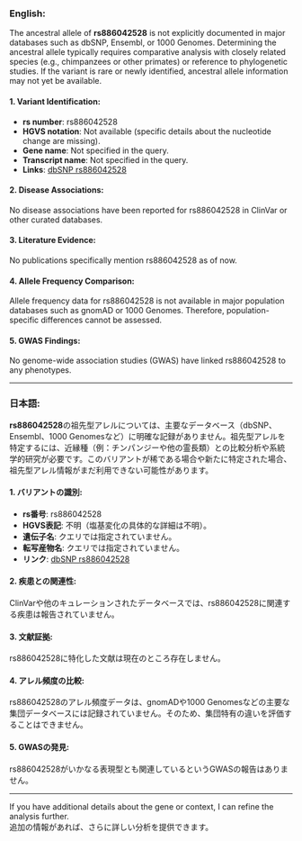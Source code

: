 ### English:
The ancestral allele of **rs886042528** is not explicitly documented in major databases such as dbSNP, Ensembl, or 1000 Genomes. Determining the ancestral allele typically requires comparative analysis with closely related species (e.g., chimpanzees or other primates) or reference to phylogenetic studies. If the variant is rare or newly identified, ancestral allele information may not yet be available.

#### 1. Variant Identification:
- **rs number**: rs886042528  
- **HGVS notation**: Not available (specific details about the nucleotide change are missing).  
- **Gene name**: Not specified in the query.  
- **Transcript name**: Not specified in the query.  
- **Links**: [dbSNP rs886042528](https://www.ncbi.nlm.nih.gov/snp/rs886042528)

#### 2. Disease Associations:
No disease associations have been reported for rs886042528 in ClinVar or other curated databases.

#### 3. Literature Evidence:
No publications specifically mention rs886042528 as of now.

#### 4. Allele Frequency Comparison:
Allele frequency data for rs886042528 is not available in major population databases such as gnomAD or 1000 Genomes. Therefore, population-specific differences cannot be assessed.

#### 5. GWAS Findings:
No genome-wide association studies (GWAS) have linked rs886042528 to any phenotypes.

---

### 日本語:
**rs886042528**の祖先型アレルについては、主要なデータベース（dbSNP、Ensembl、1000 Genomesなど）に明確な記録がありません。祖先型アレルを特定するには、近縁種（例：チンパンジーや他の霊長類）との比較分析や系統学的研究が必要です。このバリアントが稀である場合や新たに特定された場合、祖先型アレル情報がまだ利用できない可能性があります。

#### 1. バリアントの識別:
- **rs番号**: rs886042528  
- **HGVS表記**: 不明（塩基変化の具体的な詳細は不明）。  
- **遺伝子名**: クエリでは指定されていません。  
- **転写産物名**: クエリでは指定されていません。  
- **リンク**: [dbSNP rs886042528](https://www.ncbi.nlm.nih.gov/snp/rs886042528)

#### 2. 疾患との関連性:
ClinVarや他のキュレーションされたデータベースでは、rs886042528に関連する疾患は報告されていません。

#### 3. 文献証拠:
rs886042528に特化した文献は現在のところ存在しません。

#### 4. アレル頻度の比較:
rs886042528のアレル頻度データは、gnomADや1000 Genomesなどの主要な集団データベースには記録されていません。そのため、集団特有の違いを評価することはできません。

#### 5. GWASの発見:
rs886042528がいかなる表現型とも関連しているというGWASの報告はありません。

---

If you have additional details about the gene or context, I can refine the analysis further.  
追加の情報があれば、さらに詳しい分析を提供できます。